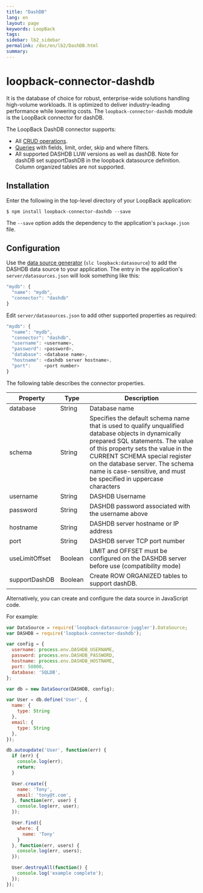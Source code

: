 ```yaml
---
title: "DashDB"
lang: en
layout: page
keywords: LoopBack
tags:
sidebar: lb2_sidebar
permalink: /doc/en/lb2/DashDB.html
summary:
---
```


# loopback-connector-dashdb

It is the database of choice for robust, enterprise-wide solutions handling high-volume workloads.
It is optimized to deliver industry-leading performance while lowering costs. The `loopback-connector-dashdb` module is the LoopBack connector for dashDB.

The LoopBack DashDB connector supports:

* All [CRUD operations](/doc/{{page.lang}}/lb2/Creating%2C-updating%2C-and-deleting-data).
* [Queries](/doc/{{page.lang}}/lb2/Querying-data.html) with fields, limit, order, skip and where filters.
* All supported DASHDB LUW versions as well as dashDB. Note for dashDB set supportDashDB in the loopback datasource definition.
  Column organized tables are not supported.

## Installation

Enter the following in the top-level directory of your LoopBack application:

```shell
$ npm install loopback-connector-dashdb --save
```

The `--save` option adds the dependency to the application's `package.json` file.

## Configuration

Use the [data source generator](/doc/{{page.lang}}/lb2/Data-source-generator) (`slc loopback:datasource`) to add the DASHDB data source to your application.
The entry in the application's `server/datasources.json` will look something like this:

```javascript
"mydb": {
  "name": "mydb",
  "connector": "dashdb"
}
```

Edit `server/datasources.json` to add other supported properties as required:

```javascript
"mydb": {
  "name": "mydb",
  "connector": "dashdb",
  "username": <username>,
  "password": <password>,
  "database": <database name>,
  "hostname": <dashdb server hostname>,
  "port":     <port number>
}
```

The following table describes the connector properties.

<table>
  <thead>
    <tr>
      <th>Property</th>
      <th>Type</th>
      <th>Description</th>
    </tr>
  </thead>
  <tbody>
    <tr>
      <td>database</td>
      <td>String</td>
      <td>Database name</td>
    </tr>
    <tr>
      <td>schema</td>
      <td>String</td>
      <td>Specifies the default schema name that is used to qualify unqualified database objects in dynamically prepared SQL statements. The value of this property sets the value in the CURRENT SCHEMA special register on the database server. The schema name is case-sensitive, and must be specified in uppercase characters</td>
    </tr>
    <tr>
      <td>username</td>
      <td>String</td>
      <td>DASHDB Username</td>
    </tr>
    <tr>
      <td>password</td>
      <td>String</td>
      <td>DASHDB password associated with the username above</td>
    </tr>
    <tr>
      <td>hostname</td>
      <td>String</td>
      <td>DASHDB server hostname or IP address</td>
    </tr>
    <tr>
      <td>port</td>
      <td>String</td>
      <td>DASHDB server TCP port number</td>
    </tr>
    <tr>
      <td>useLimitOffset</td>
      <td>Boolean</td>
      <td>LIMIT and OFFSET must be configured on the DASHDB server before use (compatibility mode)</td>
    </tr>
    <tr>
      <td>supportDashDB</td>
      <td>Boolean</td>
      <td>Create ROW ORGANIZED tables to support dashDB.</td>
    </tr>
  </tbody>
</table>

Alternatively, you can create and configure the data source in JavaScript code.

For example:

```javascript
var DataSource = require('loopback-datasource-juggler').DataSource;
var DASHDB = require('loopback-connector-dashdb');

var config = {
  username: process.env.DASHDB_USERNAME,
  password: process.env.DASHDB_PASSWORD,
  hostname: process.env.DASHDB_HOSTNAME,
  port: 50000,
  database: 'SQLDB',
};

var db = new DataSource(DASHDB, config);

var User = db.define('User', {
  name: {
    type: String
  },
  email: {
    type: String
  },
});

db.autoupdate('User', function(err) {
  if (err) {
    console.log(err);
    return;
  }

  User.create({
    name: 'Tony',
    email: 'tony@t.com',
  }, function(err, user) {
    console.log(err, user);
  });

  User.find({
    where: {
      name: 'Tony'
    }
  }, function(err, users) {
    console.log(err, users);
  });

  User.destroyAll(function() {
    console.log('example complete');
  });
});
```